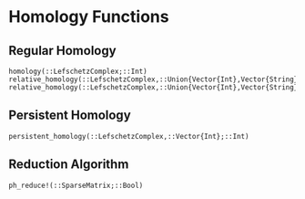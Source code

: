 # Homology Functions

## Regular Homology

```@docs
homology(::LefschetzComplex;::Int)
relative_homology(::LefschetzComplex,::Union{Vector{Int},Vector{String}};::Int)
relative_homology(::LefschetzComplex,::Union{Vector{Int},Vector{String}},::Union{Vector{Int},Vector{String}};::Int)
```

## Persistent Homology

```@docs
persistent_homology(::LefschetzComplex,::Vector{Int};::Int)
```

## Reduction Algorithm

```@docs
ph_reduce!(::SparseMatrix;::Bool)
```

